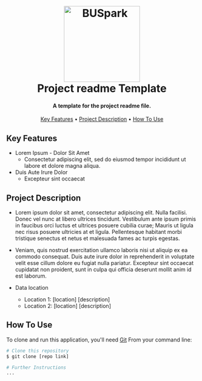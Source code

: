 
<h1 align="center">
  <br>
  <a href="https://www.bu.edu/spark/"><img src="https://www.bu.edu/spark/files/2023/08/logo.png" alt="BUSpark" width="200"></a>
  <br>
  Project readme Template <change to project name>
  <br>
</h1>

<h4 align="center">A template for the project readme file. </h4> <change to repo short description>

<p align="center">
  <a href="#key-features">Key Features</a> •
  <a href="#project-description">Project Description</a> •
  <a href="#how-to-use">How To Use</a>
</p>

## Key Features

* Lorem Ipsum - Dolor Sit Amet
  - Consectetur adipiscing elit, sed do eiusmod tempor incididunt ut labore et dolore magna aliqua.
* Duis Aute Irure Dolor
  - Excepteur sint occaecat
 
## Project Description

* Lorem ipsum dolor sit amet, consectetur adipiscing elit. Nulla facilisi. Donec vel nunc at libero ultrices tincidunt. Vestibulum ante ipsum primis in faucibus orci luctus et ultrices posuere cubilia curae; Mauris ut ligula nec risus posuere ultricies at et ligula. Pellentesque habitant morbi tristique senectus et netus et malesuada fames ac turpis egestas.
* Veniam, quis nostrud exercitation ullamco laboris nisi ut aliquip ex ea commodo consequat. Duis aute irure dolor in reprehenderit in voluptate velit esse cillum dolore eu fugiat nulla pariatur. Excepteur sint occaecat cupidatat non proident, sunt in culpa qui officia deserunt mollit anim id est laborum.

* Data location
  - Location 1: [location] [description]
  - Location 2: [location] [description]

## How To Use

To clone and run this application, you'll need [Git](https://git-scm.com)
From your command line:

```bash
# Clone this repository
$ git clone [repo link]

# Further Instructions
...
```

